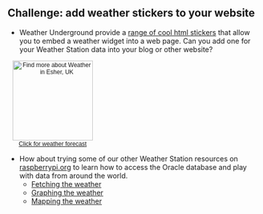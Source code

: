 
## Challenge: add weather stickers to your website

- Weather Underground provide a [range of cool html stickers](https://www.wunderground.com/stickers/) that allow you to embed a weather widget into a web page. Can you add one for your Weather Station data into your blog or other website?

<span style="display: block !important; width: 180px; text-align: center; font-family: sans-serif; font-size: 12px;"><a href="http://www.wunderground.com/cgi-bin/findweather/getForecast?query=zmw:00000.35.03772&bannertypeclick=wu_travel_jet1" title="Esher, United Kingdom Weather Forecast" target="_blank"><img src="http://weathersticker.wunderground.com/weathersticker/cgi-bin/banner/ban/wxBanner?bannertype=wu_travel_jet1&pwscode=IWEYBRID15&ForcedCity=Esher&ForcedState=United Kingdom&wmo=03772&language=EN" alt="Find more about Weather in Esher, UK" width="160" /></a><br><a href="http://www.wunderground.com/cgi-bin/findweather/getForecast?query=zmw:00000.35.03772&bannertypeclick=wu_travel_jet1" title="Get latest Weather Forecast updates" style="font-family: sans-serif; font-size: 12px" target="_blank">Click for weather forecast</a></span>

- How about trying some of our other Weather Station resources on [raspberrypi.org](https://raspberrypi.org) to learn how to access the Oracle database and play with data from around the world.
  - [Fetching the weather](https://projects.raspberrypi.org/en/projects/fetching-the-weather)
  - [Graphing the weather](https://projects.raspberrypi.org/en/projects/graphing-the-weather)
  - [Mapping the weather](https://projects.raspberrypi.org/en/projects/mapping-the-weather)
